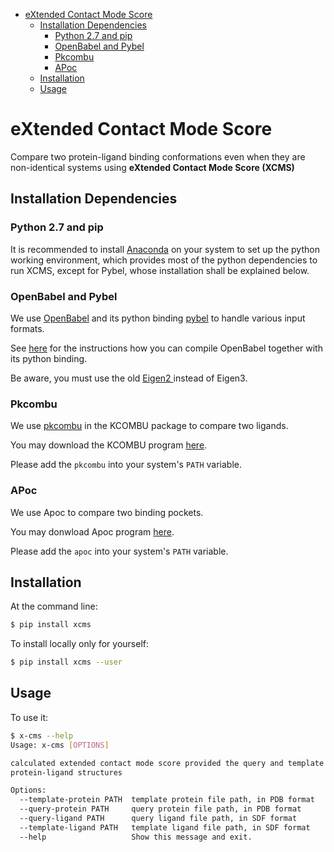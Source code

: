 - [eXtended Contact Mode Score](#sec-1)
  - [Installation Dependencies](#sec-1-1)
    - [Python 2.7 and pip](#sec-1-1-1)
    - [OpenBabel and Pybel](#sec-1-1-2)
    - [Pkcombu](#sec-1-1-3)
    - [APoc](#sec-1-1-4)
  - [Installation](#sec-1-2)
  - [Usage](#sec-1-3)

# eXtended Contact Mode Score<a id="orgheadline8"></a>

Compare two protein-ligand binding conformations even when they are
non-identical systems using **eXtended Contact Mode Score (XCMS)**

## Installation Dependencies<a id="orgheadline5"></a>

### Python 2.7 and pip<a id="orgheadline1"></a>

It is recommended to install [Anaconda](https://www.continuum.io/downloads) on your system to set up the python
working environment, which provides most of the python dependencies to run XCMS,
except for Pybel, whose installation shall be explained below.

### OpenBabel and Pybel<a id="orgheadline2"></a>

We use [OpenBabel](http://openbabel.org/wiki/Main_Page) and its python binding [pybel](https://openbabel.org/docs/dev/UseTheLibrary/Python_Pybel.html) to handle various input formats.

See [here](https://openbabel.org/docs/dev/Installation/install.html#compiling-open-babel) for the instructions how you can compile OpenBabel together with its
python binding.

Be aware, you must use the old [Eigen2 ](http://eigen.tuxfamily.org/index.php?title=Eigen2)instead of Eigen3.

### Pkcombu<a id="orgheadline3"></a>

We use [pkcombu](http://strcomp.protein.osaka-u.ac.jp/kcombu/doc/README_pkcombu.html) in the KCOMBU package to compare two ligands.

You may download the KCOMBU program [here](http://strcomp.protein.osaka-u.ac.jp/kcombu/download_src.html).

Please add the `pkcombu` into your system's `PATH` variable.

### APoc<a id="orgheadline4"></a>

We use Apoc to compare two binding pockets.

You may donwload Apoc program [here](http://cssb.biology.gatech.edu/APoc).

Please add the `apoc` into your system's `PATH` variable.

## Installation<a id="orgheadline6"></a>

At the command line:

```sh
$ pip install xcms
```

To install locally only for yourself:

```sh
$ pip install xcms --user
```

## Usage<a id="orgheadline7"></a>

To use it:

```sh
$ x-cms --help
Usage: x-cms [OPTIONS]

calculated extended contact mode score provided the query and template
protein-ligand structures

Options:
  --template-protein PATH  template protein file path, in PDB format
  --query-protein PATH     query protein file path, in PDB format
  --query-ligand PATH      query ligand file path, in SDF format
  --template-ligand PATH   template ligand file path, in SDF format
  --help                   Show this message and exit.
```
